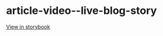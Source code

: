 # article-video--live-blog-story

[View in storybook](https://raw.githack.com/Independent-Digital-News-and-Media-Ltd/standard-pwamp-sb/PR-464-sb/index.html?path=/story/article-video--live-blog-story)